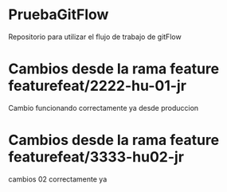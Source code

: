 # PruebaGitFlow
Repositorio para utilizar el flujo de trabajo de gitFlow

# Cambios desde la rama feature featurefeat/2222-hu-01-jr
Cambio funcionando correctamente ya desde produccion

# Cambios desde la rama feature featurefeat/3333-hu02-jr
cambios 02 correctamente ya
